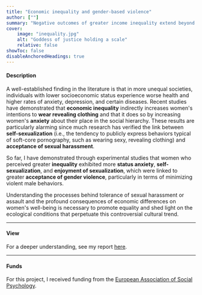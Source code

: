 ```yaml
---
title: "Economic inequality and gender-based violence" 
author: [""]
summary: "Negative outcomes of greater income inequality extend beyond economic disparities, affecting social and individual well-being, including lower life satisfaction, poorer health, and higher mortality rates. This project intends to add a tile to this picture by investigating whether greater inequality is also linked to higher tolerance of gender-based violence among women."
cover:
    image: "inequality.jpg"
    alt: "Goddess of justice holding a scale"
    relative: false
showToc: false
disableAnchoredHeadings: true
---
```


#### Description

A well-established finding in the literature is that in more unequal societies, individuals with lower socioeconomic status experience worse health and higher rates of anxiety, depression, and certain diseases. Recent studies have demonstrated that **economic inequality** indirectly increases women's intentions to **wear revealing clothing** and that it does so by increasing women's **anxiety** about their place in the social hierarchy. These results are particularly alarming since much research has verified the link between **self-sexualization** (i.e., the tendency to publicly express behaviors typical of soft-core pornography, such as wearing sexy, revealing clothing) and **acceptance of sexual harassment**.

So far, I have demonstrated through experimental studies that women who perceived greater **inequality** exhibited more **status anxiety**, **self-sexualization**, and **enjoyment of sexualization**, which were linked to greater **acceptance of gender violence**, particularly in terms of minimizing violent male behaviors.

Understanding the processes behind tolerance of sexual harassment or assault and the profound consequences of economic differences on women's well-being is necessary to promote equality and shed light on the ecological conditions that perpetuate this controversial cultural trend.

------------------------------------------------------------------------

#### View

For a deeper understanding, see my report [here](https://www.easp.eu/news/itm/easp_seedcorn_grant_report-1836.html).

------------------------------------------------------------------------

#### Funds

For this project, I received funding from the [European Association of Social Psychology](https://www.easp.eu/).
